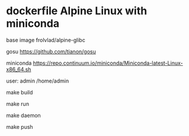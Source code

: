 dockerfile Alpine Linux with miniconda
======================================

base image
frolvlad/alpine-glibc

gosu
https://github.com/tianon/gosu

miniconda
https://repo.continuum.io/miniconda/Miniconda-latest-Linux-x86_64.sh


user: admin
/home/admin

make build

make run

make daemon

make push
